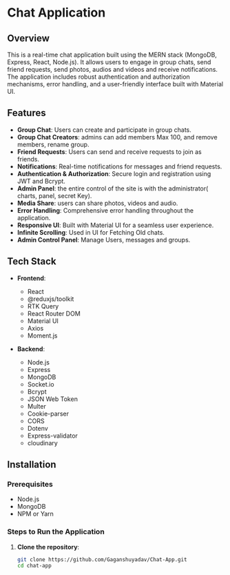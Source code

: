 
# Chat Application

## Overview

This is a real-time chat application built using the MERN stack (MongoDB, Express, React, Node.js). It allows users to engage in group chats, send friend requests,  send photos, audios and videos and receive notifications. The application includes robust authentication and authorization mechanisms, error handling, and a user-friendly interface built with Material UI.

## Features

- **Group Chat**: Users can create and participate in group chats.
- **Group Chat Creators**: admins can add members Max 100, and remove members, rename group.
- **Friend Requests**: Users can send and receive requests to join as friends.
- **Notifications**: Real-time notifications for messages and friend requests.
- **Authentication & Authorization**: Secure login and registration using JWT and Bcrypt.
- **Admin Panel**: the entire control of the site is with the administrator( charts, panel, secret Key). 
- **Media Share**: users can share photos, videos and audio.
- **Error Handling**: Comprehensive error handling throughout the application.
- **Responsive UI**: Built with Material UI for a seamless user experience.
- **Infinite Scrolling**: Used in UI for Fetching Old chats.
- **Admin Control Panel**: Manage Users, messages and groups.

## Tech Stack

- **Frontend**: 
  - React
  - @reduxjs/toolkit
  - RTK Query
  - React Router DOM
  - Material UI
  - Axios
  - Moment.js

- **Backend**:
  - Node.js
  - Express
  - MongoDB
  - Socket.io
  - Bcrypt
  - JSON Web Token
  - Multer
  - Cookie-parser
  - CORS
  - Dotenv
  - Express-validator
  - cloudinary

## Installation

### Prerequisites

- Node.js
- MongoDB
- NPM or Yarn

### Steps to Run the Application

1. **Clone the repository**:
   ```bash
   git clone https://github.com/Gaganshuyadav/Chat-App.git
   cd chat-app
  